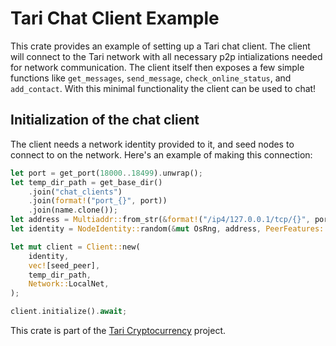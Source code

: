 # Tari Chat Client Example

This crate provides an example of setting up a Tari chat client. The client will connect to the Tari network with all necessary p2p intializations needed for network communication. The client itself then exposes a few simple functions like `get_messages`, `send_message`, `check_online_status`, and `add_contact`. With this minimal functionality the client can be used to chat!

## Initialization of the chat client

The client needs a network identity provided to it, and seed nodes to connect to on the network. Here's an example of making this connection:

```rust
let port = get_port(18000..18499).unwrap();
let temp_dir_path = get_base_dir()
    .join("chat_clients")
    .join(format!("port_{}", port))
    .join(name.clone());
let address = Multiaddr::from_str(&format!("/ip4/127.0.0.1/tcp/{}", port)).unwrap();
let identity = NodeIdentity::random(&mut OsRng, address, PeerFeatures::COMMUNICATION_NODE);

let mut client = Client::new(
    identity,
    vec![seed_peer],
    temp_dir_path,
    Network::LocalNet,
);

client.initialize().await;
```

This crate is part of the [Tari Cryptocurrency](https://tari.com) project.
